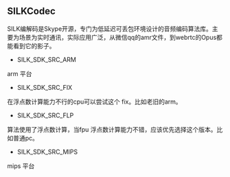 
##  SILKCodec

SILK编解码是Skype开源，专门为低延迟可丢包环境设计的音频编码算法库。主要为场景为实时通讯，实际应用广泛，从微信qq的amr文件，到webrtc的Opus都能看到它的影子。


* SILK_SDK_SRC_ARM

 arm 平台

* SILK_SDK_SRC_FIX

 在浮点数计算能力不行的cpu可以尝试这个 fix。比如老旧的arm。

* SILK_SDK_SRC_FLP

 算法使用了浮点数计算，当fpu 浮点数计算能力不错，应该优先选择这个版本。比如普通pc。

* SILK_SDK_SRC_MIPS

mips 平台
 
